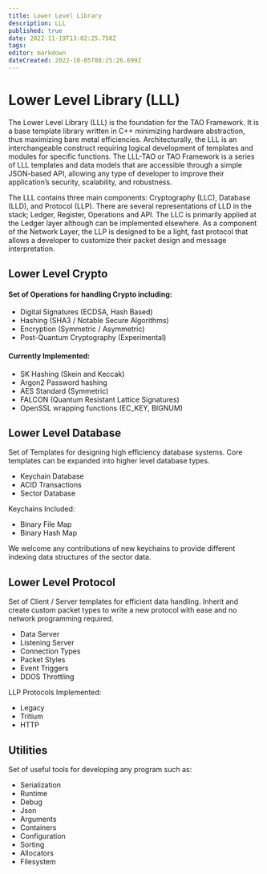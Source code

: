 ```yaml
---
title: Lower Level Library
description: LLL
published: true
date: 2022-11-19T13:02:25.750Z
tags: 
editor: markdown
dateCreated: 2022-10-05T08:25:26.699Z
---
```


# Lower Level Library (LLL)

The Lower Level Library (LLL) is the foundation for the TAO Framework. It is a base template library written in C++ minimizing hardware abstraction, thus maximizing bare metal efficiencies. Architecturally, the LLL is an interchangeable construct requiring logical development of templates and modules for specific functions. The LLL-TAO or TAO Framework is a series of LLL templates and data models that are accessible through a simple JSON-based API, allowing any type of developer to improve their application’s security, scalability, and robustness.

The LLL contains three main components: Cryptography (LLC), Database (LLD), and Protocol (LLP). There are several representations of LLD in the stack; Ledger, Register, Operations and API. The LLC is primarily applied at the Ledger layer although can be implemented elsewhere. As a component of the Network Layer, the LLP is designed to be a light, fast protocol that allows a developer to customize their packet design and message interpretation.

## Lower Level Crypto

#### Set of Operations for handling Crypto including:

* Digital Signatures (ECDSA, Hash Based)
* Hashing (SHA3 / Notable Secure Algorithms)
* Encryption (Symmetric / Asymmetric)
* Post-Quantum Cryptography (Experimental)

#### Currently Implemented:

* SK Hashing (Skein and Keccak)
* Argon2 Password hashing
* AES Standard (Symmetric)
* FALCON (Quantum Resistant Lattice Signatures)
* OpenSSL wrapping functions (EC\_KEY, BIGNUM)

## Lower Level Database

Set of Templates for designing high efficiency database systems. Core templates can be expanded into higher level database types.

* Keychain Database
* ACID Transactions
* Sector Database

Keychains Included:

* Binary File Map
* Binary Hash Map

We welcome any contributions of new keychains to provide different indexing data structures of the sector data.

## Lower Level Protocol

Set of Client / Server templates for efficient data handling. Inherit and create custom packet types to write a new protocol with ease and no network programming required.

* Data Server
* Listening Server
* Connection Types
* Packet Styles
* Event Triggers
* DDOS Throttling

LLP Protocols Implemented:

* Legacy
* Tritium
* HTTP

## Utilities

Set of useful tools for developing any program such as:

* Serialization
* Runtime
* Debug
* Json
* Arguments
* Containers
* Configuration
* Sorting
* Allocators
* Filesystem
